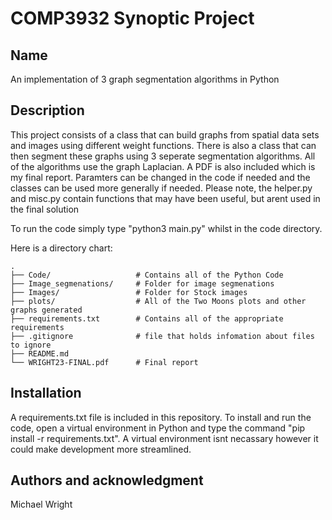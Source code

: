 # COMP3932 Synoptic Project

## Name
An implementation of 3 graph segmentation algorithms in Python

## Description
This project consists of a class that can build graphs from spatial data sets and images using different weight functions. There is also a class that can then segment these graphs using 3 seperate segmentation algorithms. All of the algorithms use the graph Laplacian. A PDF is also included which is my final report. Paramters can be changed in the code if needed and the classes can be used more generally if needed. Please note, the helper.py and misc.py contain functions that may have been useful, but arent used in the final solution

To run the code simply type "python3 main.py" whilst in the code directory.

Here is a directory chart:
```
.
├── Code/                   # Contains all of the Python Code
├── Image_segmenations/     # Folder for image segmenations
├── Images/                 # Folder for Stock images
├── plots/                  # All of the Two Moons plots and other graphs generated
├── requirements.txt        # Contains all of the appropriate requirements
├── .gitignore              # file that holds infomation about files to ignore
├── README.md 
└── WRIGHT23-FINAL.pdf      # Final report
```
## Installation
A requirements.txt file is included in this repository. To install and run the code, open a virtual environment in Python and type the command "pip install -r requirements.txt". A virtual environment isnt necassary however it could make development more streamlined.

## Authors and acknowledgment
Michael Wright